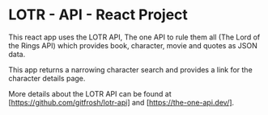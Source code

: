 # LOTR - API - React Project

This react app uses the LOTR API,
The one API to rule them all (The Lord of the Rings API)
which provides book, character, movie and quotes as JSON data.

This app returns a narrowing character search and provides a link for the character details page.

More details about the LOTR API can be found at [https://github.com/gitfrosh/lotr-api] and [https://the-one-api.dev/].
